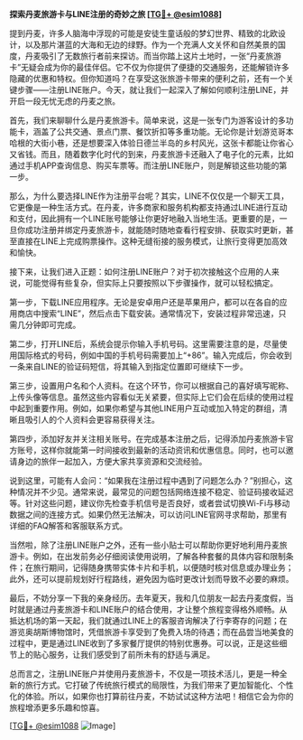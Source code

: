 **探索丹麦旅游卡与LINE注册的奇妙之旅 [[TG💪+ @esim1088](https://t.me/s/esim1088)]**

提到丹麦，许多人脑海中浮现的可能是安徒生童话般的梦幻世界、精致的北欧设计，以及那片湛蓝的大海和无边的绿野。作为一个充满人文关怀和自然美景的国度，丹麦吸引了无数旅行者前来探访。而当你踏上这片土地时，一张“丹麦旅游卡”无疑会成为你的最佳伴侣。它不仅为你提供了便捷的交通服务，还能解锁许多隐藏的优惠和特权。但你知道吗？在享受这张旅游卡带来的便利之前，还有一个关键步骤——注册LINE账户。今天，就让我们一起深入了解如何顺利注册LINE，并开启一段无忧无虑的丹麦之旅。

首先，我们来聊聊什么是丹麦旅游卡。简单来说，这是一张专门为游客设计的多功能卡，涵盖了公共交通、景点门票、餐饮折扣等多重功能。无论你是计划游览哥本哈根的大街小巷，还是想要深入体验日德兰半岛的乡村风光，这张卡都能让你省心又省钱。而且，随着数字化时代的到来，丹麦旅游卡还融入了电子化的元素，比如通过手机APP查询信息、购买车票等。而注册LINE账户，则是解锁这些功能的第一步。

那么，为什么要选择LINE作为注册平台呢？其实，LINE不仅仅是一个聊天工具，它更像是一种生活方式。在丹麦，许多商家和服务机构都支持通过LINE进行互动和支付，因此拥有一个LINE账号能够让你更好地融入当地生活。更重要的是，一旦你成功注册并绑定丹麦旅游卡，就能随时随地查看行程安排、获取实时更新，甚至直接在LINE上完成购票操作。这种无缝衔接的服务模式，让旅行变得更加高效和愉快。

接下来，让我们进入正题：如何注册LINE账户？对于初次接触这个应用的人来说，可能觉得有些复杂，但实际上只要按照以下步骤操作，就可以轻松搞定。

第一步，下载LINE应用程序。无论是安卓用户还是苹果用户，都可以在各自的应用商店中搜索“LINE”，然后点击下载安装。通常情况下，安装过程非常迅速，只需几分钟即可完成。

第二步，打开LINE后，系统会提示你输入手机号码。这里需要注意的是，尽量使用国际格式的号码，例如中国的手机号码需要加上“+86”。输入完成后，你会收到一条来自LINE的验证码短信，将其输入到指定位置即可继续下一步。

第三步，设置用户名和个人资料。在这个环节，你可以根据自己的喜好填写昵称、上传头像等信息。虽然这些内容看似无关紧要，但实际上它们会在后续的使用过程中起到重要作用。例如，如果你希望与其他LINE用户互动或加入特定的群组，清晰且吸引人的个人资料会更容易获得关注。

第四步，添加好友并关注相关账号。在完成基本注册之后，记得添加丹麦旅游卡官方账号，这样你就能第一时间接收到最新的活动资讯和优惠信息。同时，也可以邀请身边的旅伴一起加入，方便大家共享资源和交流经验。

说到这里，可能有人会问：“如果我在注册过程中遇到了问题怎么办？”别担心，这种情况并不少见。通常来说，最常见的问题包括网络连接不稳定、验证码接收延迟等。针对这些问题，建议你先检查手机信号是否良好，或者尝试切换Wi-Fi与移动数据之间的连接方式。如果仍然无法解决，可以访问LINE官网寻求帮助，那里有详细的FAQ解答和客服联系方式。

当然啦，除了注册LINE账户之外，还有一些小贴士可以帮助你更好地利用丹麦旅游卡。例如，在出发前务必仔细阅读使用说明，了解各种套餐的具体内容和限制条件；在旅行期间，记得随身携带实体卡片和手机，以便随时核对信息或办理业务；此外，还可以提前规划好行程路线，避免因为临时更改计划而导致不必要的麻烦。

最后，不妨分享一下我的亲身经历。去年夏天，我和几位朋友一起去丹麦度假，当时就是通过丹麦旅游卡和LINE账户的结合使用，才让整个旅程变得格外顺畅。从抵达机场的第一天起，我们就通过LINE上的客服咨询解决了行李寄存的问题；在游览奥胡斯博物馆时，凭借旅游卡享受到了免费入场的待遇；而在品尝当地美食的过程中，更是通过LINE收到了多家餐厅提供的特别优惠券。可以说，正是这些细节上的贴心服务，让我们感受到了前所未有的舒适与满足。

总而言之，注册LINE账户并使用丹麦旅游卡，不仅是一项技术活儿，更是一种全新的旅行方式。它打破了传统旅行模式的局限性，为我们带来了更加智能化、个性化的体验。所以，如果你也打算前往丹麦，不妨试试这种方法吧！相信它会为你的旅程增添更多乐趣和惊喜。

[[TG💪+ @esim1088](https://t.me/s/esim1088) ![Image](https://i.postimg.cc/4NQfJmqS/Snipaste-2025-05-13-00-14-12.png)]